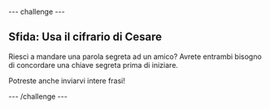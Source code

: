 \--- challenge \---

## Sfida: Usa il cifrario di Cesare

Riesci a mandare una parola segreta ad un amico? Avrete entrambi bisogno di concordare una chiave segreta prima di iniziare.

Potreste anche inviarvi intere frasi!

\--- /challenge \---